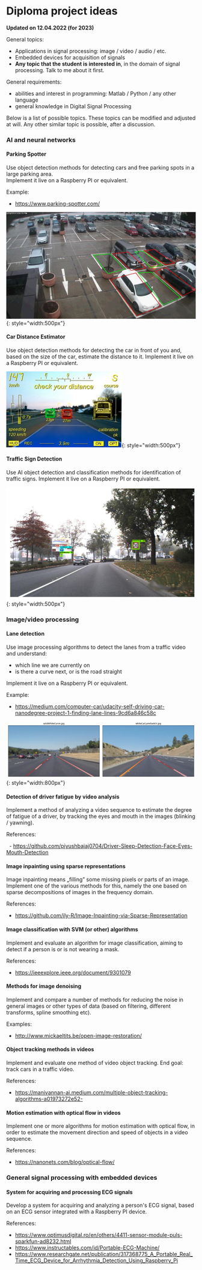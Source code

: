 
# Diploma project ideas

**Updated on 12.04.2022 (for 2023)**

General topics: 

 - Applications in signal processing: image / video / audio / etc.
 - Embedded devices for acquisition of signals 
 - **Any topic that the student is interested in**, in the domain of signal processing. Talk to me about it first. 
 
General requirements:
  - abilities and interest in programming: Matlab / Python / any other language
  - general knowledge in Digital Signal Processing

Below is a list of possible topics. 
These topics can be modified and adjusted at will.
Any other similar topic is possible, after a discussion.

### AI and neural networks


#### Parking Spotter

Use object detection methods for detecting cars and free parking spots in a large parking area.   
Implement it live on a Raspberry PI or equivalent.

Example:

- https://www.parking-spotter.com/

![Parking Spotter](img/ParkingSpotter.jpeg){: style="width:500px"}


#### Car Distance Estimator

Use object detection methods for detecting the car in front of you and, based on the size of the car, estimate the distance to it.
Implement it live on a Raspberry PI or equivalent.

![Car Distance Estimator](img/CarDistanceEstimator.png){: style="width:500px"}


#### Traffic Sign Detection

Use AI object detection and classification methods for identification of traffic signs.
Implement it live on a Raspberry PI or equivalent.

![Traffic Sign](img/TrafficSignDet.png){: style="width:500px"}


### Image/video processing


#### Lane detection

Use image processing algorithms to detect the lanes from a traffic video and understand:

- which line we are currently on
- is there a curve next, or is the road straight

Implement it live on a Raspberry PI or equivalent.

Example:

- https://medium.com/computer-car/udacity-self-driving-car-nanodegree-project-1-finding-lane-lines-9cd6a846c58c

![Lane detection](img/LaneDet.png){: style="width:800px"}


#### Detection of driver fatigue by video analysis

Implement a method of analyzing a video sequence to estimate the degree of fatigue of a driver, by tracking the eyes and mouth in the images (blinking / yawning).

References:

  - https://github.com/piyushbajaj0704/Driver-Sleep-Detection-Face-Eyes-Mouth-Detection


#### Image inpainting using sparse representations
 
Image inpainting means „filling” some missing pixels or parts of an image. 
Implement one of the various methods for this, namely the one based on sparse decompositions of images in the frequency domain.

References:

- https://github.com/ily-R/Image-Inpainting-via-Sparse-Representation


#### Image classification with SVM (or other) algorithms
   
Implement and evaluate an algorithm for image classification, aiming to detect if a person is or is not wearing a mask.

References:

- https://ieeexplore.ieee.org/document/9301079


#### Methods for image denoising
   
Implement and compare a number of methods for reducing the noise in general images or other types of data (based on filtering, different transforms, spline smoothing etc).

Examples:

- http://www.mickaeltits.be/open-image-restoration/


#### Object tracking methods in videos

Implement and evaluate one method of video object tracking. End goal: track cars in a traffic video.

References:

- https://manivannan-ai.medium.com/multiple-object-tracking-algorithms-a01973272e52-


#### Motion estimation with optical flow in videos
   
Implement one or more algorithms for motion estimation with optical flow, in order to estimate the movement direction and speed of objects in a video sequence.

References:

- https://nanonets.com/blog/optical-flow/


### General signal processing with embedded devices

#### System for acquiring and processing ECG signals

Develop a system for acquiring and analyzing a person's ECG signal, based on an ECG sensor integrated with a Raspberry PI device.

References:

- https://www.optimusdigital.ro/en/others/4411-sensor-module-puls-sparkfun-ad8232.html
- https://www.instructables.com/id/Portable-ECG-Machine/
- https://www.researchgate.net/publication/317368775_A_Portable_Real_Time_ECG_Device_for_Arrhythmia_Detection_Using_Raspberry_Pi

